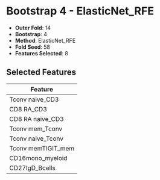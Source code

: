 # Bootstrap 4 - ElasticNet_RFE

- **Outer Fold**: 14
- **Bootstrap**: 4
- **Method**: ElasticNet_RFE
- **Fold Seed**: 58
- **Features Selected**: 8

## Selected Features

| Feature |
|---------|
| Tconv naive_CD3 |
| CD8 RA_CD3 |
| CD8 RA naive_CD3 |
| Tconv mem_Tconv |
| Tconv naive_Tconv |
| Tconv memTIGIT_mem |
| CD16mono_myeloid |
| CD27IgD_Bcells |
